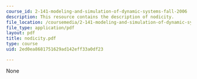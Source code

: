 ```yaml
---
course_id: 2-141-modeling-and-simulation-of-dynamic-systems-fall-2006
description: This resource contains the description of nodicity.
file_location: /coursemedia/2-141-modeling-and-simulation-of-dynamic-systems-fall-2006/2ed0ea8681751629ad142eff33a0df23_nodicity.pdf
file_type: application/pdf
layout: pdf
title: nodicity.pdf
type: course
uid: 2ed0ea8681751629ad142eff33a0df23

---
```

None